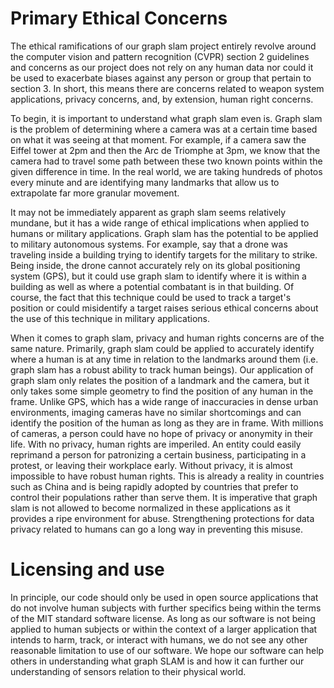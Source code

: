 # Primary Ethical Concerns

The ethical ramifications of our graph slam project entirely revolve around the computer vision and pattern recognition (CVPR) section 2 guidelines and concerns as our project does not rely on any human data nor could it be used to exacerbate biases against any person or group that pertain to section 3. In short, this means there are concerns related to weapon system applications, privacy concerns, and, by extension, human right concerns. 

To begin, it is important to understand what graph slam even is. Graph slam is the problem of determining where a camera was at a certain time based on what it was seeing at that moment. For example, if a camera saw the Eiffel tower at 2pm and then the Arc de Triomphe at 3pm, we know that the camera had to travel some path between these two known points within the given difference in time. In the real world, we are taking hundreds of photos every minute and are identifying many landmarks that allow us to extrapolate far more granular movement.

It may not be immediately apparent as graph slam seems relatively mundane, but it has a wide range of ethical implications when applied to humans or military applications. Graph slam has the potential to be applied to military autonomous systems. For example, say that a drone was traveling inside a building trying to identify targets for the military to strike. Being inside, the drone cannot accurately rely on its global positioning system (GPS), but it could use graph slam to identify where it is within a building as well as where a potential combatant is in that building. Of course, the fact that this technique could be used to track a target's position or could misidentify a target raises serious ethical concerns about the use of this technique in military applications.

When it comes to graph slam, privacy and human rights concerns are of the same nature. Primarily, graph slam could be applied to accurately identify where a human is at any time in relation to the landmarks around them (i.e. graph slam has a robust ability to track human beings). Our application of graph slam only relates the position of a landmark and the camera, but it only takes some simple geometry to find the position of any human in the frame. Unlike GPS, which has a wide range of inaccuracies in dense urban environments, imaging cameras have no similar shortcomings and can identify the position of the human as long as they are in frame. With millions of cameras, a person could have no hope of privacy or anonymity in their life. With no privacy, human rights are imperiled. An entity could easily reprimand a person for patronizing a certain business, participating in a protest, or leaving their workplace early. Without privacy, it is almost impossible to have robust human rights. This is already a reality in countries such as China and is being rapidly adopted by countries that prefer to control their populations rather than serve them. It is imperative that graph slam is not allowed to become normalized in these applications as it provides a ripe environment for abuse. Strengthening protections for data privacy related to humans can go a long way in preventing this misuse. 

# Licensing and use

In principle, our code should only be used in open source applications that do not involve human subjects with further specifics being within the terms of the MIT standard software license. As long as our software is not being applied to human subjects or within the context of a larger application that intends to harm, track, or interact with humans, we do not see any other reasonable limitation to use of our software. We hope our software can help others in understanding what graph SLAM is and how it can further our understanding of sensors relation to their physical world. 
